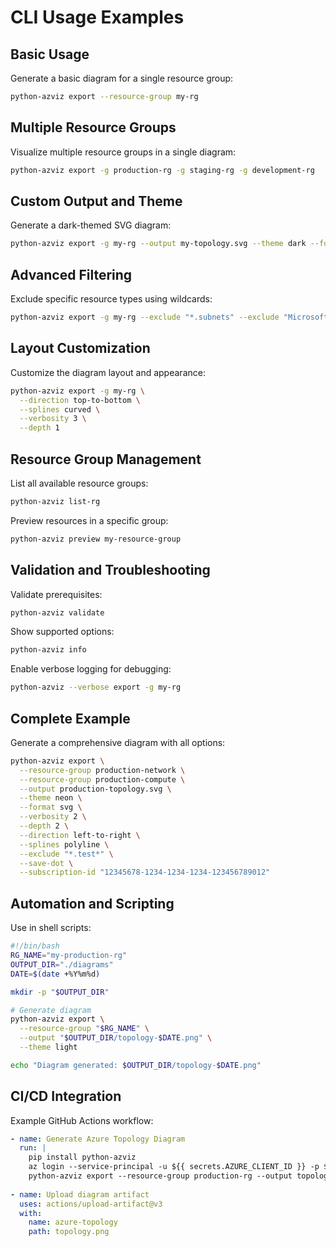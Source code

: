 # CLI Usage Examples

## Basic Usage

Generate a basic diagram for a single resource group:
```bash
python-azviz export --resource-group my-rg
```

## Multiple Resource Groups

Visualize multiple resource groups in a single diagram:
```bash
python-azviz export -g production-rg -g staging-rg -g development-rg
```

## Custom Output and Theme

Generate a dark-themed SVG diagram:
```bash
python-azviz export -g my-rg --output my-topology.svg --theme dark --format svg
```

## Advanced Filtering

Exclude specific resource types using wildcards:
```bash
python-azviz export -g my-rg --exclude "*.subnets" --exclude "Microsoft.Network/routeTables"
```

## Layout Customization

Customize the diagram layout and appearance:
```bash
python-azviz export -g my-rg \
  --direction top-to-bottom \
  --splines curved \
  --verbosity 3 \
  --depth 1
```

## Resource Group Management

List all available resource groups:
```bash
python-azviz list-rg
```

Preview resources in a specific group:
```bash
python-azviz preview my-resource-group
```

## Validation and Troubleshooting

Validate prerequisites:
```bash
python-azviz validate
```

Show supported options:
```bash
python-azviz info
```

Enable verbose logging for debugging:
```bash
python-azviz --verbose export -g my-rg
```

## Complete Example

Generate a comprehensive diagram with all options:
```bash
python-azviz export \
  --resource-group production-network \
  --resource-group production-compute \
  --output production-topology.svg \
  --theme neon \
  --format svg \
  --verbosity 2 \
  --depth 2 \
  --direction left-to-right \
  --splines polyline \
  --exclude "*.test*" \
  --save-dot \
  --subscription-id "12345678-1234-1234-1234-123456789012"
```

## Automation and Scripting

Use in shell scripts:
```bash
#!/bin/bash
RG_NAME="my-production-rg"
OUTPUT_DIR="./diagrams"
DATE=$(date +%Y%m%d)

mkdir -p "$OUTPUT_DIR"

# Generate diagram
python-azviz export \
  --resource-group "$RG_NAME" \
  --output "$OUTPUT_DIR/topology-$DATE.png" \
  --theme light

echo "Diagram generated: $OUTPUT_DIR/topology-$DATE.png"
```

## CI/CD Integration

Example GitHub Actions workflow:
```yaml
- name: Generate Azure Topology Diagram
  run: |
    pip install python-azviz
    az login --service-principal -u ${{ secrets.AZURE_CLIENT_ID }} -p ${{ secrets.AZURE_CLIENT_SECRET }} --tenant ${{ secrets.AZURE_TENANT_ID }}
    python-azviz export --resource-group production-rg --output topology.png
    
- name: Upload diagram artifact
  uses: actions/upload-artifact@v3
  with:
    name: azure-topology
    path: topology.png
```